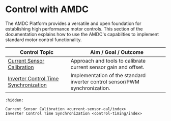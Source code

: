 # Control with AMDC

The AMDC Platform provides a versatile and open foundation for establishing high performance motor controls. This section of the documentation explains how to use the AMDC's capabilties to implement standard motor control functionality.

| Control Topic | Aim / Goal / Outcome |
|---|---|
| [Current Sensor Calibration](current-sensor-cal/index.md) | Approach and tools to calibrate current sensor gain and offset. |
| [Inverter Control Time Synchronization](control-timing/index.md) | Implementation of the standard inverter control sensor/PWM synchronization. |

```{toctree}
:hidden:

Current Sensor Calibration <current-sensor-cal/index>
Inverter Control Time Synchronization <control-timing/index>
```
